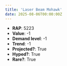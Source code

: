 ```yaml
---
title: 'Laser Beam Mohawk'
date: 2025-08-06T00:00:00Z
---
```

- **RAP**: 5223
- **Value**: -1
- **Demand level**: -1
- **Trend**: -1
- **Projected?**: True
- **Hyped?**: True
- **Rare?**: True
